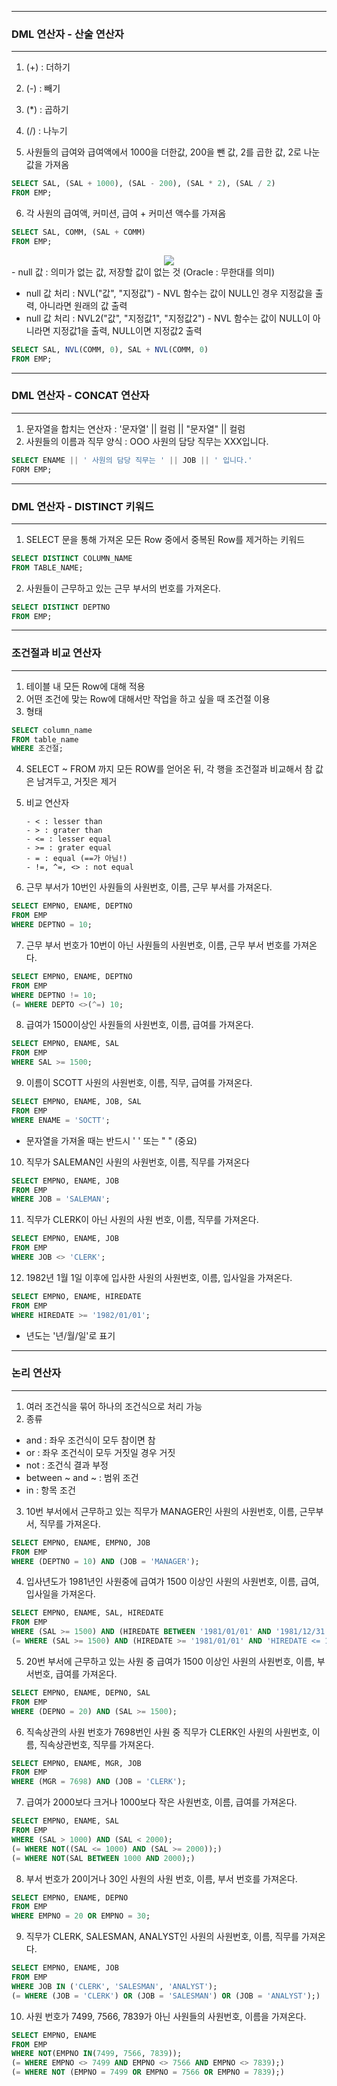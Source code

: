 -----
### DML 연산자 - 산술 연산자
-----
1. (+) : 더하기
2. (-) : 빼기
3. (*) : 곱하기
4. (/) : 나누기

5. 사원들의 급여와 급여액에서 1000을 더한값, 200을 뺀 값, 2를 곱한 값, 2로 나눈 값을 가져옴
```sql
SELECT SAL, (SAL + 1000), (SAL - 200), (SAL * 2), (SAL / 2)
FROM EMP;
```

6. 각 사원의 급여액, 커미션, 급여 + 커미션 액수를 가져옴
```sql
SELECT SAL, COMM, (SAL + COMM)
FROM EMP;
```
<div align = "center">
<img src = "https://github.com/sooyounghan/DataBase/assets/34672301/3552a7a8-cf8c-490a-8469-41542a14640c">
</div>
  - null 값 : 의미가 없는 값, 저장할 값이 없는 것 (Oracle : 무한대를 의미)

  - null 값 처리 : NVL("값", "지정값") - NVL 함수는 값이 NULL인 경우 지정값을 출력, 아니라면 원래의 값 출력
  - null 값 처리 : NVL2("값", "지정값1", "지정값2") - NVL 함수는 값이 NULL이 아니라면 지정값1을 출력, NULL이면 지정값2 출력

```sql
SELECT SAL, NVL(COMM, 0), SAL + NVL(COMM, 0)
FROM EMP;
```

-----
### DML 연산자 - CONCAT 연산자
-----
1. 문자열을 합치는 연산자 : '문자열' || 컬럼 || "문자열" || 컬럼
2. 사원들의 이름과 직무 양식 : OOO 사원의 담당 직무는 XXX입니다.
```sql
SELECT ENAME || ' 사원의 담당 직무는 ' || JOB || ' 입니다.'
FORM EMP;
```

-----
### DML 연산자 - DISTINCT 키워드
-----
1. SELECT 문을 통해 가져온 모든 Row 중에서 중복된 Row를 제거하는 키워드
```sql
SELECT DISTINCT COLUMN_NAME
FROM TABLE_NAME;
```
2. 사원들이 근무하고 있는 근무 부서의 번호를 가져온다.
```sql
SELECT DISTINCT DEPTNO
FROM EMP;
```

-----
### 조건절과 비교 연산자
-----
1. 테이블 내 모든 Row에 대해 적용
2. 어떤 조건에 맞는 Row에 대해서만 작업을 하고 싶을 때 조건절 이용
3. 형태
```sql
SELECT column_name
FROM table_name
WHERE 조건절;
```
4. SELECT ~ FROM 까지 모든 ROW를 얻어온 뒤, 각 행을 조건절과 비교해서 참 값은 남겨두고, 거짓은 제거
5. 비교 연산자

       - < : lesser than
       - > : grater than
       - <= : lesser equal
       - >= : grater equal
       - = : equal (==가 아님!)
       - !=, ^=, <> : not equal

7. 근무 부서가 10번인 사원들의 사원번호, 이름, 근무 부서를 가져온다.
```sql
SELECT EMPNO, ENAME, DEPTNO
FROM EMP
WHERE DEPTNO = 10;
```

7. 근무 부서 번호가 10번이 아닌 사원들의 사원번호, 이름, 근무 부서 번호를 가져온다.
```sql
SELECT EMPNO, ENAME, DEPTNO
FROM EMP
WHERE DEPTNO != 10;
(= WHERE DEPTO <>(^=) 10;
```

8. 급여가 1500이상인 사원들의 사원번호, 이름, 급여를 가져온다.
```sql
SELECT EMPNO, ENAME, SAL
FROM EMP
WHERE SAL >= 1500;
```

9. 이름이 SCOTT 사원의 사원번호, 이름, 직무, 급여를 가져온다.
```sql
SELECT EMPNO, ENAME, JOB, SAL
FROM EMP
WHERE ENAME = 'SOCTT';
```
   - 문자열을 가져올 때는 반드시 ' ' 또는 " " (중요)

10. 직무가 SALEMAN인 사원의 사원번호, 이름, 직무를 가져온다
```sql
SELECT EMPNO, ENAME, JOB
FROM EMP
WHERE JOB = 'SALEMAN';
```

11. 직무가 CLERK이 아닌 사원의 사원 번호, 이름, 직무를 가져온다.
```sql
SELECT EMPNO, ENAME, JOB
FROM EMP
WHERE JOB <> 'CLERK';
```

12. 1982년 1월 1일 이후에 입사한 사원의 사원번호, 이름, 입사일을 가져온다.
```sql
SELECT EMPNO, ENAME, HIREDATE
FROM EMP
WHERE HIREDATE >= '1982/01/01';
```
   - 년도는 '년/월/일'로 표기

-----
### 논리 연산자
-----
1. 여러 조건식을 묶어 하나의 조건식으로 처리 가능
2. 종류
  - and : 좌우 조건식이 모두 참이면 참
  - or : 좌우 조건식이 모두 거짓일 경우 거짓
  - not : 조건식 결과 부정
  - between ~ and ~ : 범위 조건
  - in : 항목 조건

3. 10번 부서에서 근무하고 있는 직무가 MANAGER인 사원의 사원번호, 이름, 근무부서, 직무를 가져온다.
```sql
SELECT EMPNO, ENAME, EMPNO, JOB
FROM EMP
WHERE (DEPTNO = 10) AND (JOB = 'MANAGER');
```

4. 입사년도가 1981년인 사원중에 급여가 1500 이상인 사원의 사원번호, 이름, 급여, 입사일을 가져온다.
```sql
SELECT EMPNO, ENAME, SAL, HIREDATE
FROM EMP 
WHERE (SAL >= 1500) AND (HIREDATE BETWEEN '1981/01/01' AND '1981/12/31');
(= WHERE (SAL >= 1500) AND (HIREDATE >= '1981/01/01' AND 'HIREDATE <= 1981/12/31');
```

5. 20번 부서에 근무하고 있는 사원 중 급여가 1500 이상인 사원의 사원번호, 이름, 부서번호, 급여를 가져온다.
```sql
SELECT EMPNO, ENAME, DEPNO, SAL
FROM EMP
WHERE (DEPNO = 20) AND (SAL >= 1500);
```

6. 직속상관의 사원 번호가 7698번인 사원 중 직무가 CLERK인 사원의 사원번호, 이름, 직속상관번호, 직무를 가져온다.
```sql
SELECT EMPNO, ENAME, MGR, JOB
FROM EMP
WHERE (MGR = 7698) AND (JOB = 'CLERK');
```

7. 급여가 2000보다 크거나 1000보다 작은 사원번호, 이름, 급여를 가져온다.
```sql
SELECT EMPNO, ENAME, SAL
FROM EMP
WHERE (SAL > 1000) AND (SAL < 2000);
(= WHERE NOT((SAL <= 1000) AND (SAL >= 2000));)
(= WHERE NOT(SAL BETWEEN 1000 AND 2000);) 
```

8. 부서 번호가 20이거나 30인 사원의 사원 번호, 이름, 부서 번호를 가져온다.
```sql
SELECT EMPNO, ENAME, DEPNO
FROM EMP
WHERE EMPNO = 20 OR EMPNO = 30;
```

9. 직무가 CLERK, SALESMAN, ANALYST인 사원의 사원번호, 이름, 직무를 가져온다.
```sql
SELECT EMPNO, ENAME, JOB
FROM EMP
WHERE JOB IN ('CLERK', 'SALESMAN', 'ANALYST');
(= WHERE (JOB = 'CLERK') OR (JOB = 'SALESMAN') OR (JOB = 'ANALYST');)
```

10. 사원 번호가 7499, 7566, 7839가 아닌 사원들의 사원번호, 이름을 가져온다.
```sql
SELECT EMPNO, ENAME
FROM EMP
WHERE NOT(EMPNO IN(7499, 7566, 7839));
(= WHERE EMPNO <> 7499 AND EMPNO <> 7566 AND EMPNO <> 7839);)
(= WHERE NOT (EMPNO = 7499 OR EMPNO = 7566 OR EMPNO = 7839);)
```
